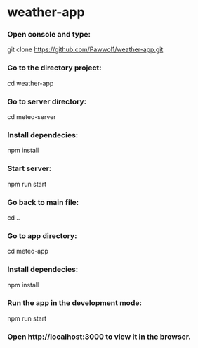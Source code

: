 # weather-app

### Open console and type:

git clone https://github.com/Pawwol1/weather-app.git

### Go to the directory project:

cd weather-app

### Go to server directory:

cd meteo-server

### Install dependecies:

npm install

### Start server:

npm run start

### Go back to main file:

cd ..

### Go to app directory:

cd meteo-app

### Install dependecies:

npm install

### Run the app in the development mode:

npm run start

### Open http://localhost:3000 to view it in the browser.
